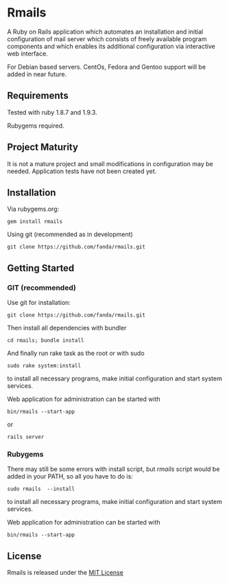 Rmails
============

A Ruby on Rails application which automates an installation and initial configuration of mail server which consists of freely available program components and which enables its additional configuration via interactive web interface.

For Debian based servers. CentOs, Fedora and Gentoo support will be added in near future.




Requirements
------------

Tested with ruby 1.8.7 and 1.9.3.


Rubygems required.


Project Maturity
----------------

It is not a mature project and small modifications in configuration may be needed. Application tests have not been created yet.


Installation
------------

Via rubygems.org:

    gem install rmails


Using git (recommended as in development)

    git clone https://github.com/fanda/rmails.git


Getting Started
---------------

### GIT (recommended)


Use git for installation:

    git clone https://github.com/fanda/rmails.git

Then install all dependencies with bundler

    cd rmails; bundle install


And finally run rake task as the root or with sudo

    sudo rake system:install


to install all necessary programs, make initial configuration and start system services.

Web application for administration can be started with

    bin/rmails --start-app

or

    rails server


### Rubygems

There may still be some errors with install script, but *rmails* script would be added in your PATH, so all you have to do is:

    sudo rmails  --install

to install all necessary programs, make initial configuration and start system services.

Web application for administration can be started with

    bin/rmails --start-app


License
-------

Rmails is released under the [MIT License](https://github.com/fanda/rmails/blob/devel/LICENSE.txt)
